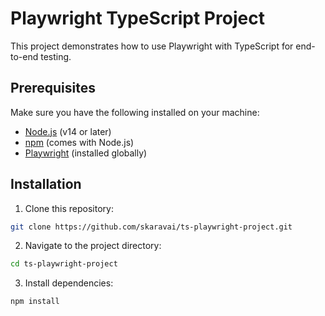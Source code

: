 # Playwright TypeScript Project

This project demonstrates how to use Playwright with TypeScript for end-to-end testing.

## Prerequisites

Make sure you have the following installed on your machine:

- [Node.js](https://nodejs.org/) (v14 or later)
- [npm](https://www.npmjs.com/) (comes with Node.js)
- [Playwright](https://playwright.dev/docs/intro#installation) (installed globally)

## Installation

1. Clone this repository:

```bash
git clone https://github.com/skaravai/ts-playwright-project.git
```

2. Navigate to the project directory:
   
```bash
cd ts-playwright-project
```

3. Install dependencies:
```bash
npm install
```
